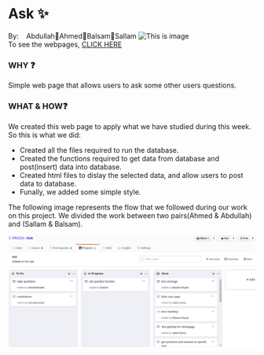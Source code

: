 # Ask :sparkles:
 By:&nbsp;&nbsp;&nbsp;
  Abdullah:small_orange_diamond:Ahmed:small_orange_diamond:Balsam:small_orange_diamond:Sallam    </b>
![This is image](https://i.kinja-img.com/gawker-media/image/upload/s--w8AP4uAQ--/c_fill,fl_progressive,g_center,h_450,q_80,w_800/ihsllhptnnm4vb7wuvgq.jpg) </br>
To see the webpages, [CLICK HERE](https://ask-app-saba.herokuapp.com/)
### WHY :question:
Simple web page that allows users to ask some other users questions.
### WHAT & HOW:question:
We created this web page to apply what we have studied during this week. So this is what we did:
* Created all the files required to run the database.
* Created the functions required to get data from database and post(insert) data into database.
* Created html files to dislay the selected data, and allow users to post data to database.
* Funally, we added some simple style.

 


The following image represents the flow that we followed during our work on this project. We divided the work between two pairs(Ahmed & Abdullah) and (Sallam & Balsam).

![flow project](public/img/projectflow.png)
 
